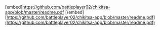 [embed]https://github.com/battleplayer02/chikitsa-app/blob/master/readme.pdf [/embed]
[https://github.com/battleplayer02/chikitsa-app/blob/master/readme.pdf](https://github.com/battleplayer02/chikitsa-app/blob/master/readme.pdf)

